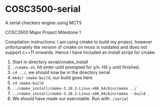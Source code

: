 # COSC3500-serial
A serial checkers engine using MCTS

COSC3500 Major Project Milestone 1

Compilation instructions:
I am using cmake to build my project, however unfortunately the version of cmake on moss is outdated and does not support c++11 onwards.
Hence I have included an install script for cmake.
1. Start in directory serial/cmake_install
2. ```./cmake.sh```, hit enter until prompted for y/n. Hit y until finished.
3. ```cd ../```, we should now be in the directory serial
4. ```mkdir cmake-build```, our build goes here
5. ```cd cmake-build```
6. ```../cmake_install/cmake-3.18.2-Linux-x86_64/bin/cmake ../```
7. ```../cmake_install/cmake-3.18.2-Linux-x86_64/bin/cmake --build .```
8. We should have made our executable. Run with ```./serial```